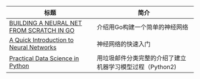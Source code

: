 | 标题                                                         | 简介 |
| ------------------------------------------------------------ | ---- |
| [BUILDING A NEURAL NET FROM SCRATCH IN GO](https://www.datadan.io/building-a-neural-net-from-scratch-in-go/?from=hackcv&hmsr=hackcv.com&utm_medium=hackcv.com&utm_source=hackcv.com) | 介绍用Go构建一个简单的神经网络 |
| [A Quick Introduction to Neural Networks](https://ujjwalkarn.me/2016/08/09/quick-intro-neural-networks/?from=hackcv&hmsr=hackcv.com&utm_medium=hackcv.com&utm_source=hackcv.com) | 神经网络的快速入门 |
| [Practical Data Science in Python](https://radimrehurek.com/data_science_python/?from=hackcv&hmsr=hackcv.com&utm_medium=hackcv.com&utm_source=hackcv.com) |   用垃圾邮件分类完整的介绍了建立机器学习模型过程（Python2)  |